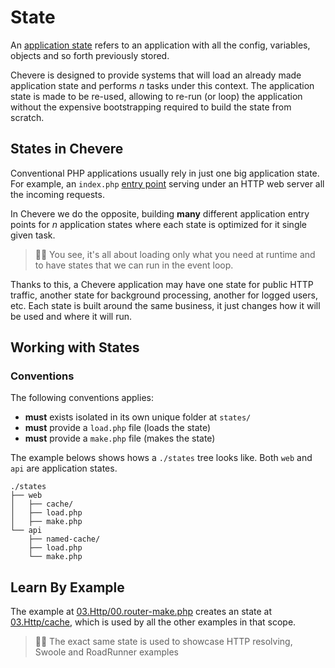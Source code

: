 # State

An [application state](https://en.wikipedia.org/wiki/State_(computer_science)) refers to an application with all the config, variables, objects and so forth previously stored.

Chevere is designed to provide systems that will load an already made application state and performs _n_ tasks under this context. The application state is made to be re-used, allowing to re-run (or loop) the application without the expensive bootstrapping required to build the state from scratch.

## States in Chevere

Conventional PHP applications usually rely in just one big application state. For example, an `index.php` [entry point](https://en.wikipedia.org/wiki/Entry_point) serving under an HTTP web server all the incoming requests.

In Chevere we do the opposite, building **many** different application entry points for _n_ application states where each state is optimized for it single given task.

> 🧔🏾 You see, it's all about loading only what you need at runtime and to have states that we can run in the event loop.

Thanks to this, a Chevere application may have one state for public HTTP traffic, another state for background processing, another for logged users, etc. Each state is built around the same business, it just changes how it will be used and where it will run.

## Working with States

### Conventions

The following conventions applies:

* **must** exists isolated in its own unique folder at `states/`
* **must** provide a `load.php` file (loads the state)
* **must** provide a `make.php` file (makes the state)

The example belows shows hows a `./states` tree looks like. Both `web` and `api` are application states.

```shell
./states
├── web
│   ├── cache/
│   ├── load.php
│   ├── make.php
└── api
    ├── named-cache/
    ├── load.php
    └── make.php
```

## Learn By Example

The example at [03.Http/00.router-make.php](https://github.com/chevere/examples/blob/master/03.Http/00.router-make.php) creates an state at [03.Http/cache](https://github.com/chevere/examples/tree/master/03.Http/cache), which is used by all the other examples in that scope.

> 🧔🏾 The exact same state is used to showcase HTTP resolving, Swoole and RoadRunner examples
